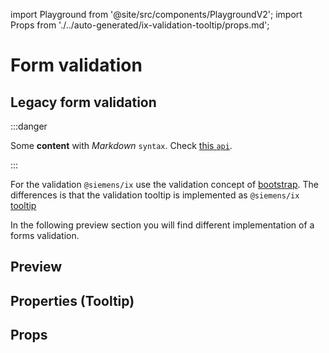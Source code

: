 import Playground from '@site/src/components/PlaygroundV2';
import Props from './../auto-generated/ix-validation-tooltip/props.md';

# Form validation



## Legacy form validation

:::danger

Some **content** with _Markdown_ `syntax`. Check [this `api`](#).

:::

For the validation `@siemens/ix` use the validation concept of [bootstrap](https://getbootstrap.com/docs/5.2/forms/validation/).
The differences is that the validation tooltip is implemented as `@siemens/ix` [tooltip](#properties-tooltip)

In the following preview section you will find different implementation of a forms validation.

## Preview

<Playground
name="validation" height="20rem"
examplesByName>
</Playground>

## Properties (Tooltip)

## Props

<Props />
